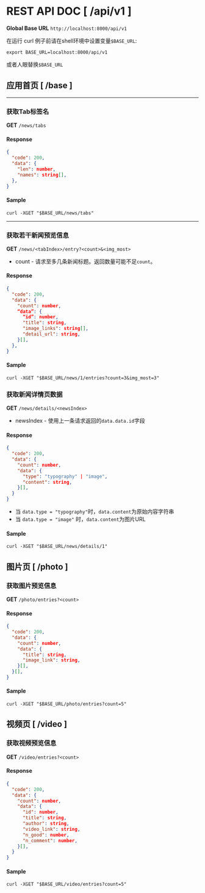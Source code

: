 # REST API DOC [ /api/v1 ]

**Global Base URL** ```http://localhost:8000/api/v1```

在运行 curl 例子前请在shell环境中设置变量`$BASE_URL`:
```shell
export BASE_URL=localhost:8000/api/v1
```

或者人眼替换`$BASE_URL`

## 应用首页 [ /base ]

---

### 获取Tab标签名

**GET** ```/news/tabs```

#### Response

```json
{
  "code": 200,
  "data": {
    "len": number,
    "names": string[],
  },
}
```

#### Sample
```shell
curl -XGET "$BASE_URL/news/tabs"
```
---

### 获取若干新闻预览信息

**GET** ```/news/<tabIndex>/entry?<count>&<img_most>```

+ count - 请求至多几条新闻标题。返回数量可能不足`count`。

#### Response

```json
{
  "code": 200,
  "data": {
    "count": number,
    “data”: {
      “id”: number,
      "title": string,
      "image_links": string[],
      "detail_url": string,
    }[],
  },
}
```

#### Sample

```shell
curl -XGET "$BASE_URL/news/1/entries?count=3&img_most=3"
```

### 获取新闻详情页数据

**GET** ```/news/details/<newsIndex>```

+ newsIndex - 使用上一条请求返回的`data.data.id`字段

#### Response

```json
{
  "code": 200,
  "data": {
    "count": number,
    "data": {
      "type": "typography" | "image",
      "content": string,
    }[],
  }
}
```

+ 当 `data.type = "typography"`时，`data.content`为原始内容字符串
+ 当 `data.type = "image"` 时，`data.content`为图片URL

#### Sample

```shell
curl -XGET "$BASE_URL/news/details/1"
```

## 图片页 [ /photo ]

### 获取图片预览信息

**GET** ```/photo/entries?<count>```

#### Response

```json
{
  "code": 200,
  "data": {
    "count": number,
    "data": {
      "title": string,
      "image_link": string,
    }[],
  }[],
}
```

#### Sample

```shell
curl -XGET "$BASE_URL/photo/entries?count=5"
```

## 视频页 [ /video ]

### 获取视频预览信息

**GET** ```/video/entries?<count>```

#### Response

```json
{
  "code": 200,
  "data": {
    "count": number,
    "data": {
      "id": number,
      "title": string,
      "author": string,
      "video_link": string,
      "n_good": number,
      "n_comment": number,
    }[],
  }
}
```

#### Sample

```shell
curl -XGET "$BASE_URL/video/entries?count=5"
```